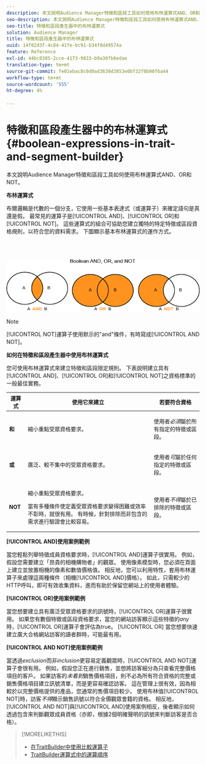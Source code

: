 ```yaml
---
description: 本文說明Audience Manager特徵和區段工具如何使用布林運算式AND、OR和NOT。
seo-description: 本文說明Audience Manager特徵和區段工具如何使用布林運算式AND、OR和NOT。
seo-title: 特徵和區段產生器中的布林運算式
solution: Audience Manager
title: 特徵和區段產生器中的布林運算式
uuid: 14f02d3f-4c84-41fe-bc91-b34f0d49574a
feature: Reference
exl-id: 44bc0385-2cce-4173-9833-b9a30fb6edae
translation-type: tm+mt
source-git-commit: fe01ebac8c0d0ad3630d3853e0bf32f0b00f6a44
workflow-type: tm+mt
source-wordcount: '555'
ht-degree: 4%

---
```


# 特徵和區段產生器中的布林運算式{#boolean-expressions-in-trait-and-segment-builder}

本文說明Audience Manager特徵和區段工具如何使用布林運算式AND、OR和NOT。

<!-- 

c_tb_boolean.xml

 -->

**布林運算式**

布爾邏輯是代數的一個分支，它使用一些基本表達式（或運算子）來確定語句是真還是假。 最常見的運算子是[!UICONTROL AND]、[!UICONTROL OR]和[!UICONTROL NOT]。 這些運算式的組合可協助您建立獨特的特定特徵或區段資格規則，以符合您的資料需求。 下圖顯示基本布林運算式的運作方式。

<br> 

![](assets/BooleanOverview_small.png)

>[!NOTE]
>
>[!UICONTROL NOT]運算子使用默示的&quot;and&quot;條件，有時寫成[!UICONTROL AND NOT]。

**如何在特徵和區段產生器中使用布林運算式**

您可使用布林運算式來建立特徵和區段限定規則。 下表說明建立具有[!UICONTROL AND]、[!UICONTROL OR]和[!UICONTROL NOT]之資格標準的一般最佳實務。

<table id="table_C762872C98F54C4A86A2F1C840A86657"> 
 <thead> 
  <tr> 
   <th colname="col1" class="entry"> 運算式 </th> 
   <th colname="col2" class="entry"> 使用它來建立 </th> 
   <th colname="col3" class="entry"> 若要符合資格 </th> 
  </tr>
 </thead>
 <tbody> 
  <tr> 
   <td colname="col1"> <p><b><span class="wintitle"> 和</span></b> </p> </td> 
   <td colname="col2"> <p>縮小重點受眾資格要求。 </p> </td> 
   <td colname="col3"> <p>使用者<i>必須</i>屬於所有指定的特徵或區段。 </p> </td> 
  </tr> 
  <tr> 
   <td colname="col1"> <p><b><span class="wintitle"> 或</span></b> </p> </td> 
   <td colname="col2"> <p>廣泛、較不集中的受眾資格要求。 </p> </td> 
   <td colname="col3"> <p>使用者<i>可</i>屬於任何指定的特徵或區段。 </p> </td> 
  </tr> 
  <tr> 
   <td colname="col1"> <p><b><span class="wintitle"> NOT</span></b> </p> </td> 
   <td colname="col2"> <p>縮小重點受眾資格要求。 </p> <p>當有多種條件使定義受眾資格要求變得困難或效率不彰時，就很有用。 有時候，針對排除而非包含的需求進行驗證會比較容易。 </p> </td> 
   <td colname="col3"> <p>使用者<i>不得</i>屬於已排除的特徵或區段。 </p> </td> 
  </tr> 
 </tbody> 
</table>

**[!UICONTROL AND]使用案例範例**

當您輕鬆列舉特徵成員資格要求時，[!UICONTROL AND]運算子很實用。 例如，假設您需要建立「昂貴的相機購物者」的觀眾。 使用像素模型時，您必須在頁面上建立並放置相機的像素和數值價格值。 相反地，您可以利用特性，套用布林運算子來處理這兩種條件（相機[!UICONTROL AND]價格）。 如此，只需較少的HTTP呼叫，即可有效收集資料，進而有助於保留您網站上的使用者體驗。

**[!UICONTROL OR]使用案例範例**

當您想要建立具有廣泛受眾資格要求的訊號時，[!UICONTROL OR]運算子很實用。 如果您有數個特徵或區段資格要求，當您的網站訪客顯示這些特徵的&#x200B;*any*&#x200B;時，[!UICONTROL OR]運算子會評估為true。 [!UICONTROL OR] 當您想要快速建立廣大合格網站訪客的讀者群時，可能最有用。

**[!UICONTROL AND NOT]使用案例範例**

當透過&#x200B;*exclusion*&#x200B;而非&#x200B;*inclusion*&#x200B;更容易定義觀眾時，[!UICONTROL AND NOT]運算子會很有用。 例如，假設您正在進行銷售，並想將訪客細分為只查看完整價格項目的客戶。 如果訪客的&#x200B;*未看到*&#x200B;銷售價格項目，則不必為所有符合資格的完整或銷售價格項目建立訊號清單，而是更容易確認訪客。 這在管理上很有效，因為相較於以完整價格提供的產品，您通常的售價項目較少。 使用布林值[!UICONTROL NOT]時，訪客&#x200B;*不得*&#x200B;顯示銷售訊號以符合全價觀眾會籍的資格。 相反地，[!UICONTROL AND NOT]與[!UICONTROL AND]使用案例相反，後者顯示如何透過包含來判斷觀眾成員資格（亦即，根據2個明確聲明的訊號來判斷訪客是否合格）。

>[!MORELIKETHIS]
>
>* [在TraitBuilder中使用比較運算子](../features/traits/trait-comparison-operators.md)
>* [TraitBuilder運算式中的運算順序](../features/traits/trait-operator-precedence.md)

